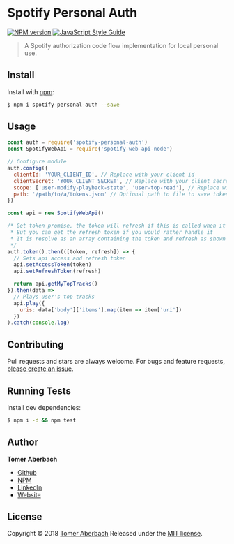 # Spotify Personal Auth

[![NPM version](https://img.shields.io/npm/v/spotify-personal-auth.svg)](https://www.npmjs.com/package/spotify-personal-auth) [![JavaScript Style Guide](https://img.shields.io/badge/code_style-standard-brightgreen.svg)](https://standardjs.com)

> A Spotify authorization code flow implementation for local personal use.

## Install

Install with [npm](https://www.npmjs.com):

```sh
$ npm i spotify-personal-auth --save
```

## Usage

```js
const auth = require('spotify-personal-auth')
const SpotifyWebApi = require('spotify-web-api-node')

// Configure module
auth.config({
  clientId: 'YOUR_CLIENT_ID', // Replace with your client id
  clientSecret: 'YOUR_CLIENT_SECRET', // Replace with your client secret
  scope: ['user-modify-playback-state', 'user-top-read'], // Replace with your array of needed Spotify scopes
  path: '/path/to/a/tokens.json' // Optional path to file to save tokens (will be created for you)
})

const api = new SpotifyWebApi()

/* Get token promise, the token will refresh if this is called when it has expired,
 * But you can get the refresh token if you would rather handle it
 * It is resolve as an array containing the token and refresh as shown below
 */
auth.token().then(([token, refresh]) => {
  // Sets api access and refresh token
  api.setAccessToken(token)
  api.setRefreshToken(refresh)

  return api.getMyTopTracks()
}).then(data =>
  // Plays user's top tracks
  api.play({
    uris: data['body']['items'].map(item => item['uri'])
  })
).catch(console.log)
```

## Contributing

Pull requests and stars are always welcome. For bugs and feature requests, [please create an issue](https://github.com/TomerADev/spotify-personal-auth/issues/new).

## Running Tests

Install dev dependencies:

```sh
$ npm i -d && npm test
```

## Author

**Tomer Aberbach**

* [Github](https://github.com/TomerADev)
* [NPM](https://www.npmjs.com/~tomeraberbach)
* [LinkedIn](https://www.linkedin.com/in/tomer-a)
* [Website](https://tomeraberba.ch)

## License

Copyright © 2018 [Tomer Aberbach](https://github.com/TomerADev)
Released under the [MIT license](https://github.com/TomerADev/spotify-personal-auth/blob/master/LICENSE).
